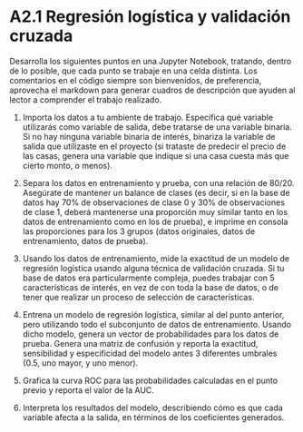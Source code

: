 # A2.1 Regresión logística y validación cruzada

Desarrolla los siguientes puntos en una Jupyter Notebook, tratando, dentro de lo posible, que cada punto se trabaje en una celda distinta. Los comentarios en el código siempre son bienvenidos, de preferencia, aprovecha el markdown para generar cuadros de descripción que ayuden al lector a comprender el trabajo realizado.

1. Importa los datos a tu ambiente de trabajo. Especifica qué variable utilizarás como variable de salida, debe tratarse de una variable binaria. Si no hay ninguna variable binaria de interés, binariza la variable de salida que utilizaste en el proyecto (si trataste de predecir el precio de las casas, genera una variable que indique si una casa cuesta más que cierto monto, o menos).
   
2. Separa los datos en entrenamiento y prueba, con una relación de 80/20. Asegúrate de mantener un balance de clases (es decir, si en la base de datos hay 70% de observaciones de clase 0 y 30% de observaciones de clase 1, deberá mantenerse una proporción muy similar tanto en los datos de entrenamiento como en los de prueba), e imprime en consola las proporciones para los 3 grupos (datos originales, datos de entrenamiento, datos de prueba).

3. Usando los datos de entrenamiento, mide la exactitud de un modelo de regresión logística
usando alguna técnica de validación cruzada. Si tu base de datos era particularmente
compleja, puedes trabajar con 5 características de interés, en vez de con toda la base de
datos, o de tener que realizar un proceso de selección de características.

4. Entrena un modelo de regresión logística, similar al del punto anterior, pero utilizando todo el subconjunto de datos de entrenamiento. Usando dicho modelo, genera un vector de probabilidades para los datos de prueba. Genera una matriz de confusión y reporta la exactitud, sensibilidad y especificidad del modelo antes 3 diferentes umbrales (0.5, uno mayor, y uno menor).
   
5. Grafica la curva ROC para las probabilidades calculadas en el punto previo y reporta el valor de la AUC.

6. Interpreta los resultados del modelo, describiendo cómo es que cada variable afecta a la salida, en términos de los coeficientes generados.
